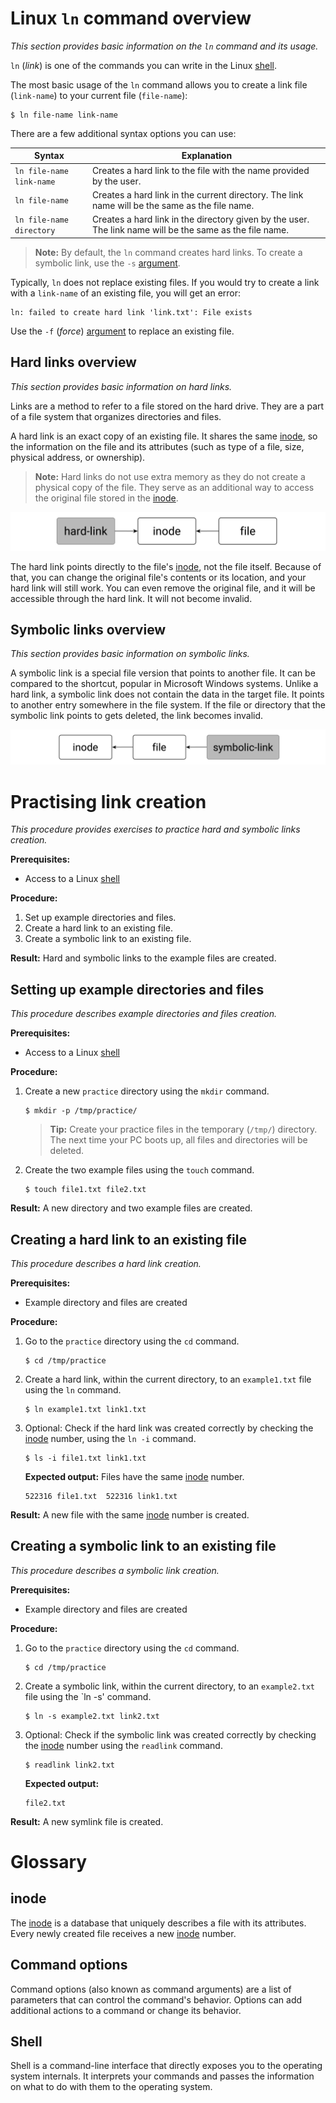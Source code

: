 # Linux `ln` command overview
*This section provides basic information on the `ln` command and its usage.*

`ln` (*link*) is one of the commands you can write in the Linux [shell](#Shell).

The most basic usage of the `ln` command allows you to create a link file (`link-name`) to your current file (`file-name`):
```
$ ln file-name link-name
```
There are a few additional syntax options you can use:

|Syntax|Explanation|
| ------------- | ------------- |
|`ln file-name link-name`| Creates a hard link to the file with the name provided by the user.|
|`ln file-name`| Creates a hard link in the current directory. The link name will be the same as the file name.|
|`ln file-name directory`| Creates a hard link in the directory given by the user. The link name will be the same as the file name.|

> **Note:**
By default, the `ln` command creates hard links. To create a symbolic link, use the `-s` [argument](#command-options).

Typically, `ln` does not replace existing files. If you would try to create a link with a `link-name` of an existing file, you will get an error:
```
ln: failed to create hard link 'link.txt': File exists
```
Use the `-f` (*force*) [argument](#command-options) to replace an existing file.

## Hard links overview
*This section provides basic information on hard links.*

Links are a method to refer to a file stored on the hard drive. They are a part of a file system that organizes directories and files.

A hard link is an exact copy of an existing file. It shares the same [inode](#inode), so the information on the file and its attributes (such as type of a file, size, physical address, or ownership).

> **Note:**
Hard links do not use extra memory as they do not create a physical copy of the file. They serve as an additional way to access the original file stored in the [inode](#inode).

![hardlinks](hard.jpg?raw=true "Hard links")

The hard link points directly to the file's [inode](#inode), not the file itself. Because of that, you can change the original file's contents or its location, and your hard link will still work. You can even remove the original file, and it will be accessible through the hard link. It will not become invalid.

## Symbolic links overview
*This section provides basic information on symbolic links.*

A symbolic link is a special file version that points to another file. It can be compared to the shortcut, popular in Microsoft Windows systems. Unlike a hard link, a symbolic link does not contain the data in the target file. It points to another entry somewhere in the file system. If the file or directory that the symbolic link points to gets deleted, the link becomes invalid.

![symlinks](soft.jpg?raw=true "Symbolic links")

# Practising link creation
*This procedure provides exercises to practice hard and symbolic links creation.*

**Prerequisites:**
- Access to a Linux [shell](#Shell)

**Procedure:**
1. Set up example directories and files.
2. Create a hard link to an existing file.
3. Create a symbolic link to an existing file.

**Result:**
Hard and symbolic links to the example files are created. 

## Setting up example directories and files
*This procedure describes example directories and files creation.*

**Prerequisites:**
- Access to a Linux [shell](#Shell)

**Procedure:**
1. Create a new `practice` directory using the `mkdir` command.
    ```
    $ mkdir -p /tmp/practice/
    ```
    > **Tip:**
    Create your practice files in the temporary (`/tmp/`) directory. The next time your PC boots up, all files and directories will be deleted.

2. Create the two example files using the `touch` command.
    ```
    $ touch file1.txt file2.txt
    ```

**Result:**
A new directory and two example files are created.

## Creating a hard link to an existing file
*This procedure describes a hard link creation.*

**Prerequisites:**
- Example directory and files are created

**Procedure:**
1. Go to the `practice` directory using the `cd` command.
    ```
    $ cd /tmp/practice
    ```
2. Create a hard link, within the current directory, to an `example1.txt` file using the `ln` command.
    ```
    $ ln example1.txt link1.txt
    ```
3. Optional: Check if the hard link was created correctly by checking the [inode](#inode) number, using the `ln -i` command.
    ```
    $ ls -i file1.txt link1.txt 
    ```
    **Expected output:**
    Files have the same [inode](#inode) number.
    ```
    522316 file1.txt  522316 link1.txt
    ```

**Result:**
A new file with the same [inode](#inode) number is created.

## Creating a symbolic link to an existing file
*This procedure describes a symbolic link creation.*

**Prerequisites:**
- Example directory and files are created

**Procedure:**
1. Go to the `practice` directory using the `cd` command.
    ```
    $ cd /tmp/practice
    ```
2. Create a symbolic link, within the current directory, to an `example2.txt` file using the `ln -s' command.
    ```
    $ ln -s example2.txt link2.txt
    ```
3. Optional: Check if the symbolic link was created correctly by checking the [inode](#inode) number using the `readlink` command.
    ```
    $ readlink link2.txt
    ```
    **Expected output:**
    ```
    file2.txt
    ```

**Result:**
A new symlink file is created. 

# Glossary

## inode
The [inode](#inode) is a database that uniquely describes a file with its attributes. Every newly created file receives a new [inode](#inode) number.

## Command options
Command options (also known as command arguments) are a list of parameters that can control the command's behavior. Options can add additional actions to a command or change its behavior.

## Shell
Shell is a command-line interface that directly exposes you to the operating system internals. It interprets your commands and passes the information on what to do with them to the operating system.
